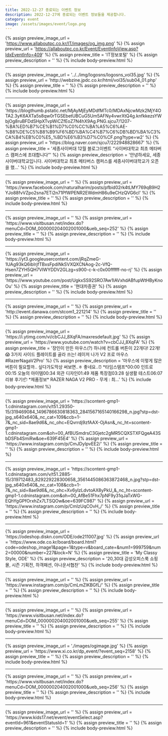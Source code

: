 ```yaml
---
title: 2022-12-27 종료되는 이벤트 정보
description: 2022-12-27에 종료되는 이벤트 정보들을 제공합니다.
category: event
image: /assets/images/event/logo.png
---
```

{% assign preview_image_url = 'https://www.allaboutpc.co.kr/IT/images/og_img.png' %}
{% assign preview_url = 'https://allaboutpc.co.kr/Event/EventInfoView.asp?IdxEventInfo=409' %}
{% assign preview_title = 'IT정보포털' %}
{% assign preview_description = '' %}
{% include body-preview.html %}
<hr>{% assign preview_image_url = '../../img/logosns/logosns_vol35.jpg' %}
{% assign preview_url = 'http://webzine.jpdc.co.kr/html/vol35/sub04_01.php' %}
{% assign preview_title = '' %}
{% assign preview_description = '' %}
{% include body-preview.html %}
<hr>{% assign preview_image_url = 'https://blogthumb.pstatic.net/MjAyMjEyMDdfMTc0/MDAxNjcwMzk2MjY4OTA2.3yK6AXTa5s8qw0rTGSEbetUBCuG5Um5AFNy4vwrXtQ4g.knfkkezsYWbjOg8ruBFDdSHpXTvpWiCZfEoZ7N4hX9Ag.PNG.sjcu7/1207-%BA%ED%B7%CE%B1%D7%C0%CC%BA%A5%C6%AE-%B8%DE%C5%B8%B9%F6%BD%BA%C4%B7%C6%DB%BD%BA%C3%CA%B4%EB%C0%E5_%BD%E6%B3%D7%C0%CF.png?type=w2' %}
{% assign preview_url = 'https://blog.naver.com/sjcu7/222948828667' %}
{% assign preview_title = '세종사이버대 12월 블로그이벤트 &ldquo;사이버대학교 최초 메타버스 캠퍼스에 초대합니다&rdquo;' %}
{% assign preview_description = '안녕하세요, 세종사이버대학교입니다. 사이버대학교 최초 메타버스 캠퍼스를 세종사이버대학교가 오픈을 했...' %}
{% include body-preview.html %}
<hr>{% assign preview_image_url = '' %}
{% assign preview_url = 'https://www.facebook.com/naturalharim/posts/pfbid02rk4tLMY769qB9H2YJo88fvVZpo2sna7ETi2n71PfWPENR2EWdmH86u9eCHzQVG6cl' %}
{% assign preview_title = '' %}
{% assign preview_description = '' %}
{% include body-preview.html %}
<hr>{% assign preview_image_url = '' %}
{% assign preview_url = 'https://www.visitbusan.net/index.do?menuCd=DOM_000000204002001000&ueb_seq=252' %}
{% assign preview_title = '' %}
{% assign preview_description = '' %}
{% include body-preview.html %}
<hr>{% assign preview_image_url = 'https://yt3.googleusercontent.com/jRqZmeG-1UAg93kQ6ibIrjfTBxsFpdiNkSVXQXCNAog-2c-VfQ-Hsen7ZYH5QH7VIWYDDV2GLzg=s900-c-k-c0x00ffffff-no-rj' %}
{% assign preview_url = 'https://www.youtube.com/post/UgkxSS92SRO7Aw1IAVxhdABfupWtHByKnoOu' %}
{% assign preview_title = '현대차증권' %}
{% assign preview_description = '' %}
{% include body-preview.html %}
<hr>{% assign preview_image_url = '' %}
{% assign preview_url = 'http://event.danawa.com/stcom1_221214' %}
{% assign preview_title = '' %}
{% assign preview_description = '' %}
{% include body-preview.html %}
<hr>{% assign preview_image_url = 'https://i.ytimg.com/vi/cbCJJ_8XqFA/maxresdefault.jpg' %}
{% assign preview_url = 'https://www.youtube.com/watch?v=cbCJJ_8XqFA' %}
{% assign preview_title = '장인이 만든 마우스(?) 하나에 컨트롤 버튼이 22개다! 22개! 😱 3가지 사이드 플레이트를 골라 쓰는! 레이저 나가 V2 프로 마우스 #RazerNagaV2Pro' %}
{% assign preview_description = '마우스에 이렇게 많은 버튼이 필요할까.. 싶다가도막상 써보면..ㅎ 좋네요..⏰ *타임스탬프*00:00 인트로00:15 오늘의 아이템00:34 외관 디자인01:49 제품 특장점03:28 실생활 테스트06:07 리뷰 후기📦 *제품정보* RAZER NAGA V2 PRO - 무게 : 최...' %}
{% include body-preview.html %}
<hr>{% assign preview_image_url = 'https://scontent-gmp1-1.cdninstagram.com/v/t51.29350-15/319469084_1496786630818363_2841567165140166298_n.jpg?stp=dst-jpg_s640x640&amp;_nc_cat=109&amp;ccb=1-7&amp;_nc_sid=8ae9d6&amp;_nc_ohc=EQvrrdj9zfAAX-OjAsn&amp;_nc_ht=scontent-gmp1-1.cdninstagram.com&amp;oh=00_AfBUSmdrsC3Gjetc2gMR5CQXSTXFQgeA43SbDSFb4SmiRw&amp;oe=639F45E4' %}
{% assign preview_url = 'https://www.instagram.com/p/CmJDyIpvEE2/' %}
{% assign preview_title = '' %}
{% assign preview_description = '' %}
{% include body-preview.html %}
<hr>{% assign preview_image_url = 'https://scontent-gmp1-1.cdninstagram.com/v/t51.2885-15/319712483_829229228300658_3561445086363872468_n.jpg?stp=dst-jpg_s640x640&amp;_nc_cat=108&amp;ccb=1-7&amp;_nc_sid=8ae9d6&amp;_nc_ohc=Xv6yIzLdvtoAX8yPkU_&amp;_nc_ht=scontent-gmp1-1.cdninstagram.com&amp;oh=00_AfBe51Fhx7pNF9y31qJaTxWG-EQhYgGPfOrxhZx7LTSQOw&amp;oe=639FC987' %}
{% assign preview_url = 'https://www.instagram.com/p/CmIzUqCOvH_/' %}
{% assign preview_title = '' %}
{% assign preview_description = '' %}
{% include body-preview.html %}
<hr>{% assign preview_image_url = 'https://odeshop.diskn.com/ODE/ode211007.jpg' %}
{% assign preview_url = 'https://www.ode.co.kr/board/board.html?code=odeshop_image1&page=1&type=v&board_cate=&num1=999759&num2=00000&number=227&lock=N' %}
{% assign preview_title = 'My Classy Style, ODE' %}
{% assign preview_description = '20,30대 감성오피스룩 쇼핑몰, 시즌 기획전, 하객패션, 아나운서협찬' %}
{% include body-preview.html %}
<hr>{% assign preview_image_url = '' %}
{% assign preview_url = 'https://www.instagram.com/p/CmLmZIKBGfL/' %}
{% assign preview_title = '' %}
{% assign preview_description = '' %}
{% include body-preview.html %}
<hr>{% assign preview_image_url = '' %}
{% assign preview_url = 'https://www.visitbusan.net/index.do?menuCd=DOM_000000204002001000&ueb_seq=255' %}
{% assign preview_title = '' %}
{% assign preview_description = '' %}
{% include body-preview.html %}
<hr>{% assign preview_image_url = './images/ogimage.jpg' %}
{% assign preview_url = 'https://www.xi.co.kr/dp_event/?event_seq=2158' %}
{% assign preview_title = '' %}
{% assign preview_description = '' %}
{% include body-preview.html %}
<hr>{% assign preview_image_url = '' %}
{% assign preview_url = 'https://www.visitbusan.net/index.do?menuCd=DOM_000000204002001000&ueb_seq=256' %}
{% assign preview_title = '' %}
{% assign preview_description = '' %}
{% include body-preview.html %}
<hr>{% assign preview_image_url = '' %}
{% assign preview_url = 'https://www.kids17.net/event/eventSelect.asp?eventId=961&eventStatusId=1' %}
{% assign preview_title = '' %}
{% assign preview_description = '' %}
{% include body-preview.html %}